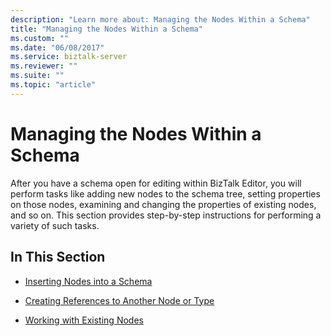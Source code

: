 ```yaml
---
description: "Learn more about: Managing the Nodes Within a Schema"
title: "Managing the Nodes Within a Schema"
ms.custom: ""
ms.date: "06/08/2017"
ms.service: biztalk-server
ms.reviewer: ""
ms.suite: ""
ms.topic: "article"
---
```

# Managing the Nodes Within a Schema
After you have a schema open for editing within BizTalk Editor, you will perform tasks like adding new nodes to the schema tree, setting properties on those nodes, examining and changing the properties of existing nodes, and so on. This section provides step-by-step instructions for performing a variety of such tasks.  
  
## In This Section  
  
-   [Inserting Nodes into a Schema](../core/inserting-nodes-into-a-schema.md)  
  
-   [Creating References to Another Node or Type](../core/how-to-create-references-to-another-node-or-type.md)  
  
-   [Working with Existing Nodes](../core/working-with-existing-nodes.md)
